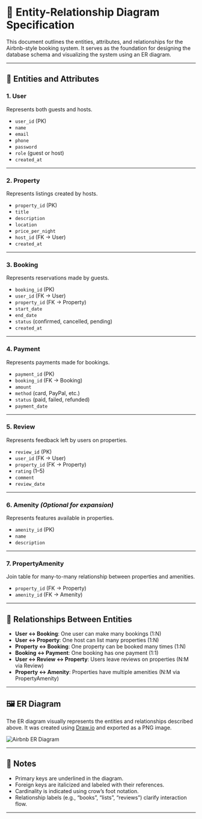 # 📘 Entity-Relationship Diagram Specification

This document outlines the entities, attributes, and relationships for the Airbnb-style booking system. It serves as the foundation for designing the database schema and visualizing the system using an ER diagram.

---

## 🧩 Entities and Attributes

### 1. **User**
Represents both guests and hosts.

- `user_id` (PK)
- `name`
- `email`
- `phone`
- `password`
- `role` (guest or host)
- `created_at`

---

### 2. **Property**
Represents listings created by hosts.

- `property_id` (PK)
- `title`
- `description`
- `location`
- `price_per_night`
- `host_id` (FK → User)
- `created_at`

---

### 3. **Booking**
Represents reservations made by guests.

- `booking_id` (PK)
- `user_id` (FK → User)
- `property_id` (FK → Property)
- `start_date`
- `end_date`
- `status` (confirmed, cancelled, pending)
- `created_at`

---

### 4. **Payment**
Represents payments made for bookings.

- `payment_id` (PK)
- `booking_id` (FK → Booking)
- `amount`
- `method` (card, PayPal, etc.)
- `status` (paid, failed, refunded)
- `payment_date`

---

### 5. **Review**
Represents feedback left by users on properties.

- `review_id` (PK)
- `user_id` (FK → User)
- `property_id` (FK → Property)
- `rating` (1–5)
- `comment`
- `review_date`

---

### 6. **Amenity** *(Optional for expansion)*
Represents features available in properties.

- `amenity_id` (PK)
- `name`
- `description`

---

### 7. **PropertyAmenity**
Join table for many-to-many relationship between properties and amenities.

- `property_id` (FK → Property)
- `amenity_id` (FK → Amenity)

---

## 🔗 Relationships Between Entities

- **User ↔ Booking**: One user can make many bookings (1:N)
- **User ↔ Property**: One host can list many properties (1:N)
- **Property ↔ Booking**: One property can be booked many times (1:N)
- **Booking ↔ Payment**: One booking has one payment (1:1)
- **User ↔ Review ↔ Property**: Users leave reviews on properties (N:M via Review)
- **Property ↔ Amenity**: Properties have multiple amenities (N:M via PropertyAmenity)

---

## 🖼️ ER Diagram

The ER diagram visually represents the entities and relationships described above. It was created using [Draw.io](https://draw.io) and exported as a PNG image.

![Airbnb ER Diagram](airbnb-erd.png)

---

## 📌 Notes

- Primary keys are underlined in the diagram.
- Foreign keys are italicized and labeled with their references.
- Cardinality is indicated using crow’s foot notation.
- Relationship labels (e.g., “books”, “lists”, “reviews”) clarify interaction flow.

---


